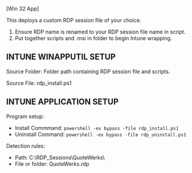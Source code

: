 [Win 32 App]

This deploys a custom RDP session file of your choice.    
1. Ensure RDP name is renamed to your RDP session file name in script.
2. Put together scripts and .msi in folder to begin Intune wrapping.

**INTUNE WINAPPUTIL SETUP**
---------------------
Source Folder: Folder path containing RDP session file and scripts. 

Source File: rdp_install.ps1

**INTUNE APPLICATION SETUP**
----------------------------
Program setup:
- Install Commmand: ```powershell -ex bypass -file rdp_install.ps1```
- Uninstall Command: ```powershell -ex bypass -file rdp_uninstall.ps1``` 

Detection rules:
- Path: C:\RDP_Sessions\QuoteWerks\
- File or folder: QuoteWerks.rdp




